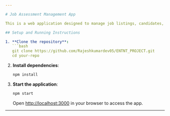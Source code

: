 ```yaml
---

# Job Assessment Management App

This is a web application designed to manage job listings, candidates, and assessments.

## Setup and Running Instructions

1. **Clone the repository**:
   ```bash
   git clone https://github.com/Rajeshkumardev05/ENTNT_PROJECT.git
   cd your-repo
   ```

2. **Install dependencies**:
   ```bash
   npm install
   ```

3. **Start the application**:
   ```bash
   npm start
   ```
   Open [http://localhost:3000](http://localhost:3000) in your browser to access the app.

---
```

